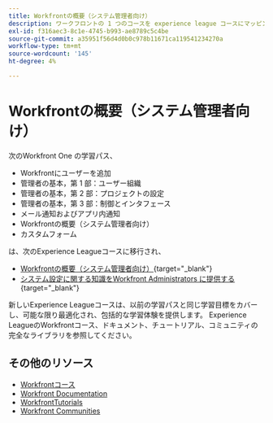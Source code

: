 ```yaml
---
title: Workfrontの概要（システム管理者向け）
description: ワークフロントの 1 つのコースを experience league コースにマッピング
exl-id: f316aec3-8c1e-4745-b993-ae8789c5c4be
source-git-commit: a35951f56d4d0b0c978b11671ca119541234270a
workflow-type: tm+mt
source-wordcount: '145'
ht-degree: 4%

---
```


# Workfrontの概要（システム管理者向け）

次のWorkfront One の学習パス、

* Workfrontにユーザーを追加
* 管理者の基本，第 1 部：ユーザー組織
* 管理者の基本，第 2 部：プロジェクトの設定
* 管理者の基本，第 3 部：制御とインタフェース
* メール通知およびアプリ内通知
* Workfrontの概要（システム管理者向け）
* カスタムフォーム

は、次のExperience Leagueコースに移行され、

* [Workfrontの概要（システム管理者向け）](https://experienceleague.adobe.com/?recommended=Workfront-A-1-2022.1.admin){target="_blank"}
* [システム設定に関する知識をWorkfront Administrators に提供する](https://experienceleague.adobe.com/?recommended=Workfront-A-1-2022.2.admin){target="_blank"}

新しいExperience Leagueコースは、以前の学習パスと同じ学習目標をカバーし、可能な限り最適化され、包括的な学習体験を提供します。  Experience LeagueのWorkfrontコース、ドキュメント、チュートリアル、コミュニティの完全なライブラリを参照してください。

## その他のリソース

* [Workfrontコース](https://experienceleague.adobe.com/?lang=en&amp;Solution=Workfront#courses)
* [Workfront Documentation](https://experienceleague.adobe.com/docs/workfront.html)
* [WorkfrontTutorials](https://experienceleague.adobe.com/docs/workfront-learn/tutorials-workfront/home.html)
* [Workfront Communities](https://experienceleaguecommunities.adobe.com/t5/workfront/ct-p/workfront)
